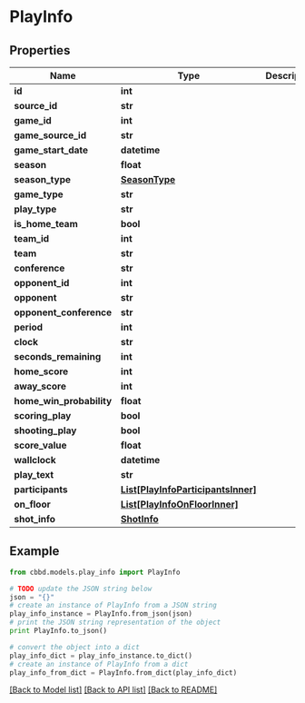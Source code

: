 # PlayInfo


## Properties
Name | Type | Description | Notes
------------ | ------------- | ------------- | -------------
**id** | **int** |  | 
**source_id** | **str** |  | 
**game_id** | **int** |  | 
**game_source_id** | **str** |  | 
**game_start_date** | **datetime** |  | 
**season** | **float** |  | 
**season_type** | [**SeasonType**](SeasonType.md) |  | 
**game_type** | **str** |  | 
**play_type** | **str** |  | 
**is_home_team** | **bool** |  | 
**team_id** | **int** |  | 
**team** | **str** |  | 
**conference** | **str** |  | 
**opponent_id** | **int** |  | 
**opponent** | **str** |  | 
**opponent_conference** | **str** |  | 
**period** | **int** |  | 
**clock** | **str** |  | 
**seconds_remaining** | **int** |  | 
**home_score** | **int** |  | 
**away_score** | **int** |  | 
**home_win_probability** | **float** |  | 
**scoring_play** | **bool** |  | 
**shooting_play** | **bool** |  | 
**score_value** | **float** |  | 
**wallclock** | **datetime** |  | 
**play_text** | **str** |  | 
**participants** | [**List[PlayInfoParticipantsInner]**](PlayInfoParticipantsInner.md) |  | 
**on_floor** | [**List[PlayInfoOnFloorInner]**](PlayInfoOnFloorInner.md) |  | 
**shot_info** | [**ShotInfo**](ShotInfo.md) |  | 

## Example

```python
from cbbd.models.play_info import PlayInfo

# TODO update the JSON string below
json = "{}"
# create an instance of PlayInfo from a JSON string
play_info_instance = PlayInfo.from_json(json)
# print the JSON string representation of the object
print PlayInfo.to_json()

# convert the object into a dict
play_info_dict = play_info_instance.to_dict()
# create an instance of PlayInfo from a dict
play_info_from_dict = PlayInfo.from_dict(play_info_dict)
```
[[Back to Model list]](../README.md#documentation-for-models) [[Back to API list]](../README.md#documentation-for-api-endpoints) [[Back to README]](../README.md)



